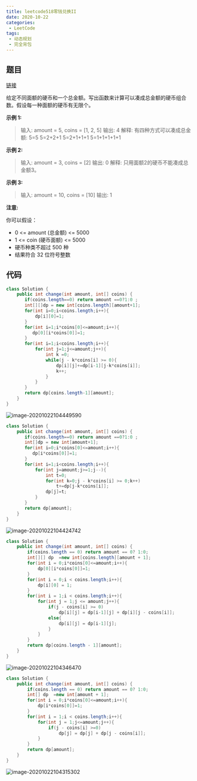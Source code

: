 ```yaml
---
title: leetcode518零钱兑换II
date: 2020-10-22
categories:
 - LeetCode
tags:
 - 动态规划
 - 完全背包
---
```




<!-- more -->


## 题目

[链接](https://leetcode-cn.com/problems/coin-change-2)

给定不同面额的硬币和一个总金额。写出函数来计算可以凑成总金额的硬币组合数。假设每一种面额的硬币有无限个。 



**示例 1:**

> 输入: amount = 5, coins = [1, 2, 5]
> 输出: 4
> 解释: 有四种方式可以凑成总金额:
> 5=5
> 5=2+2+1
> 5=2+1+1+1
> 5=1+1+1+1+1

**示例 2:**

> 输入: amount = 3, coins = [2]
> 输出: 0
> 解释: 只用面额2的硬币不能凑成总金额3。

**示例 3:**

> 输入: amount = 10, coins = [10] 
> 输出: 1

 

**注意:**

你可以假设：

- 0 <= amount (总金额) <= 5000
- 1 <= coin (硬币面额) <= 5000
- 硬币种类不超过 500 种
- 结果符合 32 位符号整数



## 代码



```java
class Solution {
    public int change(int amount, int[] coins) {
       if(coins.length==0) return amount ==0?1:0 ;
       int[][]dp = new int[coins.length][amount+1];
       for(int i=0;i<coins.length;i++){
           dp[i][0]=1;
       }
       for(int i=1;i*coins[0]<=amount;i++){
          dp[0][i*coins[0]]=1;
       }
       for(int i=1;i<coins.length;i++){
           for(int j=1;j<=amount;j++){
               int k =0;
               while(j - k*coins[i] >= 0){
                   dp[i][j]+=dp[i-1][j-k*coins[i]];
                   k++;
               }
           }
       }
       return dp[coins.length-1][amount];
    }
}
```



![image-20201022104449590](https://gitee.com/KingJzt/myblog-image-bed/raw/master/image-20201022104449590.png)





```java
class Solution {
    public int change(int amount, int[] coins) {
       if(coins.length==0) return amount ==0?1:0 ;
       int[]dp = new int[amount+1];
       for(int i=0;i*coins[0]<=amount;i++){
          dp[i*coins[0]]=1;
       }
       for(int i=1;i<coins.length;i++){
           for(int j=amount;j>=1;j--){
               int t=0;
               for(int k=0;j - k*coins[i] >= 0;k++)
                   t+=dp[j-k*coins[i]];
               dp[j]=t;
           }
       }
       return dp[amount];
    }
}
```

![image-20201022104424742](https://gitee.com/KingJzt/myblog-image-bed/raw/master/image-20201022104424742.png)





```java
class Solution {
    public int change(int amount, int[] coins) {
        if(coins.length == 0) return amount == 0? 1:0;
        int[][] dp  =new int[coins.length][amount + 1];
        for(int i = 0;i*coins[0]<=amount;i++){
            dp[0][i*coins[0]]=1;
        }
        for(int i = 0;i < coins.length;i++){
            dp[i][0] = 1;
        }
        for(int i = 1;i < coins.length;i++){
            for(int j = 1;j <= amount;j++){
                if(j - coins[i] >= 0)
                    dp[i][j] = dp[i-1][j] + dp[i][j - coins[i]];
                else{
                    dp[i][j] = dp[i-1][j];
                }
            }
        }
        return dp[coins.length - 1][amount];
    }
}
```



![image-20201022104346470](https://gitee.com/KingJzt/myblog-image-bed/raw/master/image-20201022104346470.png)





```java
class Solution {
    public int change(int amount, int[] coins) {
        if(coins.length == 0) return amount == 0? 1:0;
        int[] dp  =new int[amount + 1];
        for(int i = 0;i*coins[0]<=amount;i++){
            dp[i*coins[0]]=1;
        }
        for(int i = 1;i < coins.length;i++){
            for(int j = 1;j<=amount;j++){
                if(j - coins[i] >=0)
                    dp[j] = dp[j] + dp[j - coins[i]];
            }
        }
        return dp[amount];
    }
}
```

![image-20201022104315302](https://gitee.com/KingJzt/myblog-image-bed/raw/master/image-20201022104315302.png)
